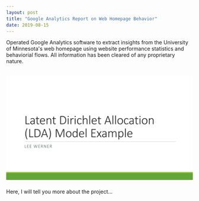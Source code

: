 ```yaml
---
layout: post
title: "Google Analytics Report on Web Homepage Behavior"
date: 2019-08-15
---
```


Operated Google Analytics software to extract insights from the University of Minnesota's web homepage using website performance statistics and behaviorial flows. All information has been cleared of any proprietary nature.

## <a href="/assets/lda-model-example.pdf" class="image fit"><img src="assets/lda-model-example.pdf" alt="Project Overview Presentation (PDF)"></a>

<p>Here, I will tell you more about the project...</p>
